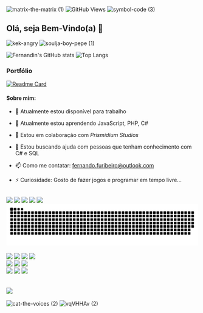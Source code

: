 ![matrix-the-matrix (1)](https://github.com/FernandinOficial/FernandinOficial/assets/151852919/a183928d-6e88-4589-aa87-6f6e903d8d9b)   ![GitHub Views](https://komarev.com/ghpvc/?username=FernandinOficial&color=brightgreen)           ![symbol-code (3)](https://github.com/FernandinOficial/FernandinOficial/assets/151852919/b5f2e50d-b185-42a8-b6c7-adc1373c5763)

## Olá, seja Bem-Vindo(a) 👋

![kek-angry](https://github.com/FernandinOficial/FernandinOficial/assets/151852919/a1033145-ad77-4e7f-8e16-d4cbc42931b8)
![soulja-boy-pepe (1)](https://github.com/FernandinOficial/FernandinOficial/assets/151852919/0ab6a451-3c31-498f-966c-44930b2c57b9)

![Fernandin's GitHub stats](https://github-readme-stats.vercel.app/api?username=FernandinOficial&show_icons=true&theme=highcontrast)
![Top Langs](https://github-readme-stats.vercel.app/api/top-langs/?username=FernandinOficial&layout=compact&theme=dark)

### Portfólio
[![Readme Card](https://github-readme-stats.vercel.app/api/pin/?username=FernandinOficial&repo=Portfolio&show_icons=true&theme=tokyonight)](https://github.com/FernandinOficial/Portfolio)

#### Sobre mim:

- 🔭 Atualmente estou disponível para trabalho
- 🌱 Atualmente estou aprendendo JavaScript, PHP, C#
- 👯 Estou em colaboração com *Prismidium Studios*
- 🤔 Estou buscando ajuda com pessoas que tenham conhecimento com C# e SQL
- 📫 Como me contatar: fernando.furibeiro@outlook.com
- ⚡ Curiosidade: Gosto de fazer jogos e programar em tempo livre...


  ##

 ####

<div> 
  <a href="https://www.youtube.com/channel/UCxX7FbyzCkvSbiSNRw3tKXw" target="_blank"><img src="https://img.shields.io/badge/YouTube-FF0000?style=for-the-badge&logo=youtube&logoColor=white" target="_blank"></a>
  <a href="https://discord.gg/UYdQp9EwSX" target="_blank"><img src="https://img.shields.io/badge/Discord-7289DA?style=for-the-badge&logo=discord&logoColor=white" target="_blank"></a> 
  <a href = "mailto:fernando.furibeiro@outlook.com"><img src="https://img.shields.io/badge/Gmail-D14836?style=for-the-badge&logo=gmail&logoColor=white" target="_blank"></a>
  <a href="https://www.linkedin.com/in/fernando-ribeiro-50ba76324" target="_blank"><img src="https://img.shields.io/badge/-LinkedIn-%230077B5?style=for-the-badge&logo=linkedin&logoColor=white" target="_blank"></a> 
  <a href="https://www.atom.bio/fernandoribeiro" target="_blank"><img src="https://img.shields.io/badge/bio.link-000000%7D?style=for-the-badge&logo=biolink&logoColor=white" target="_blank"></a> 
</div>


<picture>
  <source srcset="https://raw.githubusercontent.com/FernandinOficial/FernandinOficial/output/github-contribution-grid-snake-dark.svg">
  <img alt="Snake Animation" src="https://raw.githubusercontent.com/FernandinOficial/FernandinOficial/output/github-contribution-grid-snake.svg">
</picture>

<br>
<br>

<div>
  <img src="https://img.shields.io/badge/HTML5-E34F26?style=for-the-badge&logo=html5&logoColor=white" />
  <img src="https://img.shields.io/badge/CSS3-1572B6?style=for-the-badge&logo=css3&logoColor=white" />
  <img src="https://img.shields.io/badge/JavaScript-F7DF1E?style=for-the-badge&logo=javascript&logoColor=black" />
  <img src="https://img.shields.io/badge/PHP-777BB4?style=for-the-badge&logo=php&logoColor=white" />      
  <br>
  <img src="https://img.shields.io/badge/C%23-239120?style=for-the-badge&logo=c-sharp&logoColor=white" />      
  <img src="https://img.shields.io/badge/Unity-100000?style=for-the-badge&logo=unity&logoColor=white" />     
  <img src="https://img.shields.io/badge/MySQL-005C84?style=for-the-badge&logo=mysql&logoColor=white" />
</div>


<div>
  <img src="https://img.shields.io/badge/Figma-F24E1E?style=for-the-badge&logo=figma&logoColor=white" />      
  <img src="https://img.shields.io/badge/Canva-%2300C4CC.svg?&style=for-the-badge&logo=Canva&logoColor=white" />      
  <img src="https://img.shields.io/badge/blender-%23F5792A.svg?style=for-the-badge&logo=blender&logoColor=white" />
</div>

<br>
<br>

<div>
<img src="http://ForTheBadge.com/images/badges/built-with-love.svg"/>
</div>

![cat-the-voices (2)](https://github.com/FernandinOficial/FernandinOficial/assets/151852919/3201c27e-e16d-4e14-853b-c79f30c61bdc)
![vqVHHAv (2)](https://github.com/FernandinOficial/FernandinOficial/assets/151852919/eceb2991-70a7-460c-9c1c-733cd0ddcd73)

